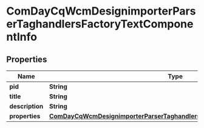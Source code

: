 
# ComDayCqWcmDesignimporterParserTaghandlersFactoryTextComponentInfo

## Properties
Name | Type | Description | Notes
------------ | ------------- | ------------- | -------------
**pid** | **String** |  |  [optional]
**title** | **String** |  |  [optional]
**description** | **String** |  |  [optional]
**properties** | [**ComDayCqWcmDesignimporterParserTaghandlersFactoryTextComponentProperties**](ComDayCqWcmDesignimporterParserTaghandlersFactoryTextComponentProperties.md) |  |  [optional]



